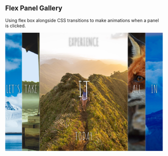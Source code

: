 ## Flex Panel Gallery

Using flex box alongside CSS transitions to make animations when a panel is clicked.

![Javacript 30 Challenge](../resources/05_flex_panel_gallery.png)